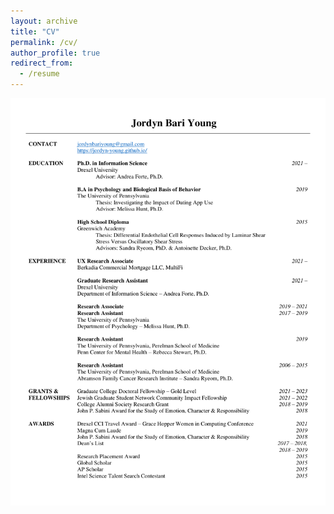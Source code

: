 ```yaml
---
layout: archive
title: "CV"
permalink: /cv/
author_profile: true
redirect_from:
  - /resume
---
```


<img src="/files/websiteCV_2021.11.14.pdf" alt="CV">
